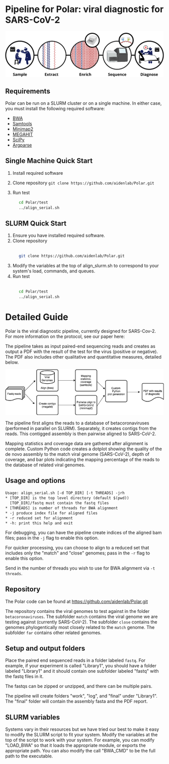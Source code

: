 # Pipeline for Polar: viral diagnostic for SARS-CoV-2
![Protocol image](images/polar_protocol.png)

## Requirements
Polar can be run on a SLURM cluster or on a single machine.
In either case, you must install the following required software:

* [BWA](https://github.com/lh3/bwa)
* [Samtools](http://www.htslib.org/download)
* [Minimap2](https://github.com/lh3/minimap2)
* [MEGAHIT](https://github.com/voutcn/megahit)
* [SciPy](https://www.scipy.org/install.html)
* [Argparse](https://pypi.org/project/argparse/)

## Single Machine Quick Start

1. Install required software
2. Clone repository
      `git clone https://github.com/aidenlab/Polar.git`

3. Run test
```bash
      cd Polar/test
      ../align_serial.sh
```

## SLURM Quick Start

1. Ensure you have installed required software.
2. Clone repository
```bash

      git clone https://github.com/aidenlab/Polar.git
```
3. Modify the variables at the top of align_slurm.sh to
   correspond to your system's load, commands, and queues.
4. Run test
```bash

      cd Polar/test
      ../align_serial.sh
```

# Detailed Guide

Polar is the viral diagnostic pipeline, currently designed
for SARS-Cov-2. For more information on the protocol, see
our paper here:

The pipeline takes as input paired-end sequencing reads
and creates as output a PDF with the result of the test for the virus
(positive or negative). The PDF also includes other qualitative and 
quantitative measures, detailed below.

![Pipeline image](images/polar_pipeline.png)

The pipeline first aligns the reads to a database of betacoronaviruses 
(performed in parallel on SLURM). Separately, it creates contigs from the
reads. This contigged assembly is then pairwise aligned to SARS-CoV-2.

Mapping statistics and coverage data are gathered after alignment is complete.
Custom Python code creates a dotplot showing the quality of the de novo
assembly to the match viral genome (SARS-CoV-2), depth of coverage, and
bar plots indicating the mapping percentage of the reads to the database of related viral genomes.

## Usage and options
```
Usage: align_serial.sh [-d TOP_DIR] [-t THREADS] -jrh
* [TOP_DIR] is the top level directory (default $(pwd))
  [TOP_DIR]/fastq must contain the fastq files
* [THREADS] is number of threads for BWA alignment
* -j produce index file for aligned files
* -r reduced set for alignment
* -h: print this help and exit
```

For debugging, you can have the pipeline create indices of the aligned bam
files; pass in the `-j` flag to enable this option.

For quicker processing, you can choose to align to a reduced set that includes
only the "match" and "close" genomes; pass in the `-r` flag to enable this option.

Send in the number of threads you wish to use for BWA alignment via `-t threads`.

## Repository

The Polar code can be found at https://github.com/aidenlab/Polar.git

The repository contains the viral genomes to test against in the folder
`betacoronaviruses`. The subfolder `match` contains the viral genome
we are testing against (currently SARS-CoV-2). The subfolder `close`
contains the genomes phylogentically most closely related to the `match`
genome. The subfolder `far` contains other related genomes. 

## Setup and output folders

Place the paired end sequenced reads in a folder labeled `fastq`.
For example, if your experiment is called "Library1", you should have
a folder labeled "Library1" and it should contain one subfolder labeled
"fastq" with the fastq files in it.

The fastqs can be zipped or unzipped, and there can be multiple pairs.

The pipeline will create folders "work", "log", and "final" under "Library1".
The "final" folder will contain the assembly fasta and the PDF report. 

## SLURM variables

Systems vary in their resources but we have tried our best to make it 
easy to modify the SLURM script to fit your system. Modify the variables
at the top of the script to work with your system. For example, you can 
modify "LOAD_BWA" so that it loads the appropriate module, or exports
the appropriate path. You can also modify the call "BWA_CMD" to be the
full path to the executable.



